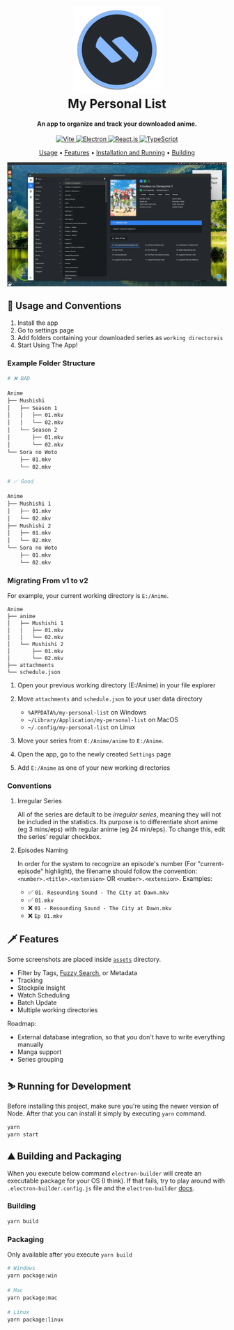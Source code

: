 <h1 align="center">
	<a href="https://github.com/SnekNOTSnake">
		<img src="https://github.com/SnekNOTSnake/my-personal-list/blob/master/assets/icon.png?raw=true" alt="Markdownify" width="200">
	</a>
	<br>
  	My Personal List
  </br>
</h1>

<h4 align="center">An app to organize and track your downloaded anime.</h4>

<p align="center">
  <a href="https://vitejs.dev/">
    <img src="https://img.shields.io/badge/Renderer-Vite-informational?style=flat&logo=vite&logoColor=white&color=2f80ed" alt="Vite">
  </a>
  <a href="https://electronjs.org/">
  <img src="https://img.shields.io/badge/Framework-Electron-informational?style=flat&logo=electron&logoColor=white&color=2f80ed" alt="Electron">
 </a>
  <a href="https://reactjs.org/">
    <img src="https://img.shields.io/badge/Library-React-informational?style=flat&logo=react&logoColor=white&color=2f80ed" alt="React.js">
  </a>
  <a href="https://typescriptlang.org/">
    <img src="https://img.shields.io/badge/Language-TypeScript-informational?style=flat&logo=typescript&logoColor=white&color=2f80ed" alt="TypeScript">
  </a>
</p>

<p align="center">
	<a href="https://github.com/SnekNOTSnake/my-personal-list#%EF%B8%8F-usage-and-conventions">Usage</a> •
  <a href="https://github.com/SnekNOTSnake/my-personal-list#%EF%B8%8F-features">Features</a> •
  <a href="https://github.com/SnekNOTSnake/my-personal-list#%EF%B8%8F-installation-and-running">Installation and Running</a> •
  <a href="https://github.com/SnekNOTSnake/my-personal-list#%EF%B8%8F-building-and-packaging">Building</a>
</p>

![Explore](https://github.com/SnekNOTSnake/my-personal-list/blob/master/assets/screenshots/explore.png?raw=true)

## 🚀️ Usage and Conventions

1. Install the app
2. Go to settings page
3. Add folders containing your downloaded series as `working directoreis`
4. Start Using The App!

### Example Folder Structure

```bash
# ❌ BAD

Anime
├── Mushishi
│   ├── Season 1
│   │   ├── 01.mkv
│   │   └── 02.mkv
│   └── Season 2
│       ├── 01.mkv
│       └── 02.mkv
└── Sora no Woto
    ├── 01.mkv
    └── 02.mkv

# ✅ Good

Anime
├── Mushishi 1
│   ├── 01.mkv
│   └── 02.mkv
├── Mushishi 2
│   ├── 01.mkv
│   └── 02.mkv
└── Sora no Woto
    ├── 01.mkv
    └── 02.mkv
```

### Migrating From v1 to v2

For example, your current working directory is `E:/Anime`.

```
Anime
├── anime
│   ├── Mushishi 1
│   │   ├── 01.mkv
│   │   └── 02.mkv
│   └── Mushishi 2
│       ├── 01.mkv
│       └── 02.mkv
├── attachments
└── schedule.json
```

1. Open your previous working directory (E:/Anime) in your file explorer
2. Move `attachments` and `schedule.json` to your user data directory

	- `%APPDATA%/my-personal-list` on Windows
	- `~/Library/Application/my-personal-list` on MacOS
	- `~/.config/my-personal-list` on Linux

3. Move your series from `E:/Anime/anime` to `E:/Anime`.
4. Open the app, go to the newly created `Settings` page
5. Add `E:/Anime` as one of your new working directories

### Conventions

1. Irregular Series

	All of the series are default to be *irregular series*, meaning they will not be included in the statistics. Its purpose is to differentiate short anime (eg 3 mins/eps) with regular anime (eg 24 min/eps). To change this, edit the series' regular checkbox.

2. Episodes Naming

	In order for the system to recognize an episode's number (For "current-episode" highlight), the filename should follow the convention: `<number>.<title>.<extension>` OR `<number>.<extension>`. Examples:

	- ✅ `01. Resounding Sound - The City at Dawn.mkv`
	- ✅ `01.mkv`
	- ❌ `01 - Resounding Sound - The City at Dawn.mkv`
	- ❌ `Ep 01.mkv`

## 🗡️ Features

Some screenshots are placed inside [`assets`](https://github.com/SnekNOTSnake/bulletproof-architecture/blob/master/assets) directory.

- Filter by Tags, [Fuzzy Search](https://en.wikipedia.org/wiki/Approximate_string_matching), or Metadata
- Tracking
- Stockpile Insight
- Watch Scheduling
- Batch Update
- Multiple working directories

Roadmap:

- External database integration, so that you don't have to write everything manually
- Manga support
- Series grouping

## ⛷️ Running for Development

Before installing this project, make sure you're using the newer version of Node. After that you can install it simply by executing `yarn` command.

```bash
yarn
yarn start
```

## ⛰️ Building and Packaging

When you execute below command `electron-builder` will create an executable package for your OS (I think). If that fails, try to play around with `.electron-builder.config.js` file and the `electron-builder` [docs](https://www.electron.build/configuration/configuration.html).

### Building

```bash
yarn build
```

### Packaging

Only available after you execute `yarn build`

```bash
# Windows
yarn package:win

# Mac
yarn package:mac

# Linux
yarn package:linux
```
